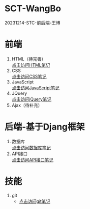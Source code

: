 # SCT-WangBo
20231214-STC-前后端-王博

# 前端
1. HTML（待完善）  
[点击访问HTML笔记](https://github.com/Maker-IoT-one/SCT-WangBo/blob/main/%E5%89%8D%E7%AB%AF%E9%83%A8%E5%88%86/Html.md)
2. CSS  
[点击访问CSS笔记](https://github.com/Maker-IoT-one/SCT-WangBo/blob/main/%E5%89%8D%E7%AB%AF%E9%83%A8%E5%88%86/CSS.md)
3. JavaScript  
[点击访问JavaScript笔记](https://github.com/Maker-IoT-one/SCT-WangBo/blob/main/%E5%89%8D%E7%AB%AF%E9%83%A8%E5%88%86/CSS.md)
4. JQuery  
[点击访问jQuery笔记](https://github.com/Maker-IoT-one/SCT-WangBo/blob/main/%E5%89%8D%E7%AB%AF%E9%83%A8%E5%88%86/jQuery.md)
5. Ajax（待补充）




# 后端-基于Djang框架  

1. 数据库  
[点击访问数据库笔记](https://github.com/Maker-IoT-one/SCT-WangBo/blob/main/%E5%90%8E%E7%AB%AF%E9%83%A8%E5%88%86/%E6%95%B0%E6%8D%AE%E5%BA%93.md)
2. API接口  
[点击访问API接口笔记](https://github.com/Maker-IoT-one/SCT-WangBo/blob/main/%E5%90%8E%E7%AB%AF%E9%83%A8%E5%88%86/API%E6%8E%A5%E5%8F%A3.md)
# 技能
1. git
	- [点击访问git笔记](https://github.com/Maker-IoT-one/SCT-WangBo/blob/main/%E5%85%B6%E4%BB%96/git.md)



​	